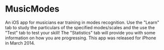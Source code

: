 # MusicModes
An iOS app for musicians ear training in modes recognition.
Use the "Learn" tab to study the particulars of the specified modes/scales and the use the "Test" tab to test your skill!
The "Statistics" tab will provide you with some information on how you are progressing.
This app was released for iPhone in March 2014.  
